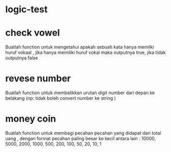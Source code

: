 # logic-test


# check vowel

Buatlah function untuk mengetahui apakah sebuah kata hanya memilki huruf vokaal , jika hanya memiliki huruf vokal maka outputnya true, jika tidak outputnya false

# revese number

Buatlah function untuk membalikkan urutan digit number dari depan ke belakang (np: tidak boleh convert number ke string )

# money coin

Buatlah function untuk membagi pecahan pecahan yang didapat dari total uang , dengan format pecahan paling besar ke kecil antara lain : 10000, 5000, 2000, 1000, 500, 200, 100, 50, 20, 10, 1